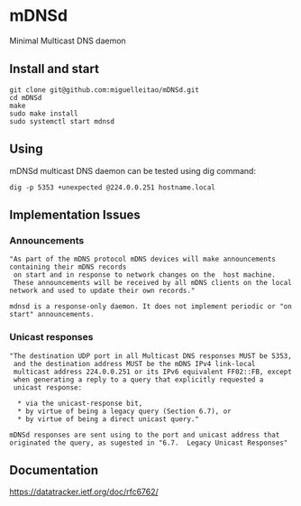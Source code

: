 # mDNSd
Minimal Multicast DNS daemon

## Install and start
```
git clone git@github.com:miguelleitao/mDNSd.git
cd mDNSd
make
sudo make install
sudo systemctl start mdnsd
```

## Using
mDNSd multicast DNS daemon can be tested using dig command:

    dig -p 5353 +unexpected @224.0.0.251 hostname.local

## Implementation Issues

### Announcements
    "As part of the mDNS protocol mDNS devices will make announcements containing their mDNS records
     on start and in response to network changes on the  host machine.
     These announcements will be received by all mDNS clients on the local network and used to update their own records."
 
    mdnsd is a response-only daemon. It does not implement periodic or "on start" announcements.
  
### Unicast responses
    "The destination UDP port in all Multicast DNS responses MUST be 5353,
     and the destination address MUST be the mDNS IPv4 link-local
     multicast address 224.0.0.251 or its IPv6 equivalent FF02::FB, except
     when generating a reply to a query that explicitly requested a
     unicast response:

      * via the unicast-response bit,
      * by virtue of being a legacy query (Section 6.7), or
      * by virtue of being a direct unicast query."
      
    mDNSd responses are sent using to the port and unicast address that originated the query, as sugested in "6.7.  Legacy Unicast Responses"
    
## Documentation
https://datatracker.ietf.org/doc/rfc6762/

